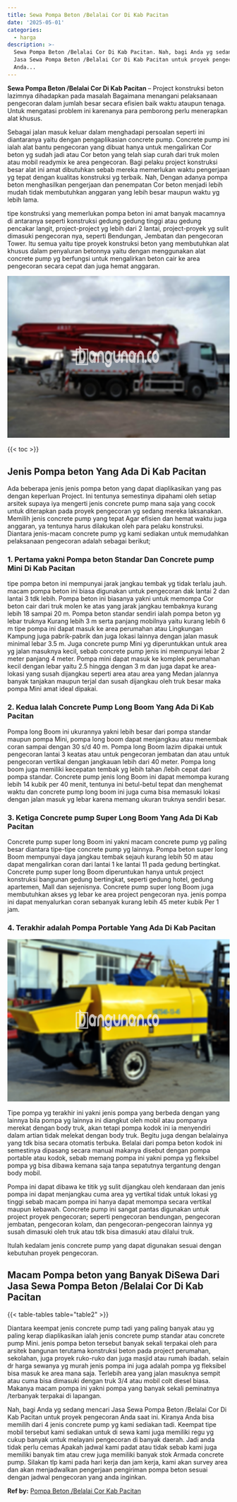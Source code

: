 ```yaml
---
title: Sewa Pompa Beton /Belalai Cor Di Kab Pacitan
date: '2025-05-01'
categories:
  - harga
description: >-
  Sewa Pompa Beton /Belalai Cor Di Kab Pacitan. Nah, bagi Anda yg sedang mencari
  Jasa Sewa Pompa Beton /Belalai Cor Di Kab Pacitan untuk proyek pengecoran
  Anda...
---
```


**Sewa Pompa Beton /Belalai Cor Di Kab Pacitan** – Project konstruksi beton lazimnya dihadapkan pada masalah Bagaimana menangani pelaksanaan pengecoran dalam jumlah besar secara efisien baik waktu ataupun tenaga. Untuk mengatasi problem ini karenanya para pemborong perlu menerapkan alat khusus.

Sebagai jalan masuk keluar dalam menghadapi persoalan seperti ini diantaranya yaitu dengan pengaplikasian concrete pump. Concrete pump ini ialah alat bantu pengecoran yang dibuat hanya untuk mengalirkan Cor beton yg sudah jadi atau Cor beton yang telah siap curah dari truk molen atau mobil readymix ke area pengecoran. Bagi pelaku project konstruksi besar alat ini amat dibutuhkan sebab mereka memerlukan waktu pengerjaan yg tepat dengan kualitas konstruksi yg terbaik. Nah, Dengan adanya pompa beton menghasilkan pengerjaan dan penempatan Cor beton menjadi lebih mudah tidak membutuhkan anggaran yang lebih besar maupun waktu yg lebih lama.

tipe konstruksi yang memerlukan pompa beton ini amat banyak macamnya di antaranya seperti konstruksi gedung gedung tinggi atau gedung pencakar langit, project-project yg lebih dari 2 lantai, project-proyek yg sulit dimasuki pengecoran nya, seperti Bendungan, Jembatan dan pengecoran Tower. Itu semua yaitu tipe proyek konstruksi beton yang membutuhkan alat khusus dalam penyaluran betonnya yaitu dengan menggunakan alat concrete pump yg berfungsi untuk mengalirkan beton cair ke area pengecoran secara cepat dan juga hemat anggaran.

![Sewa Pompa Beton /Belalai Cor Di Kab Pacitan](/images/sewa-concrete-pump-25.png)

{{< toc >}}

## Jenis Pompa beton Yang Ada Di Kab Pacitan

Ada beberapa jenis jenis pompa beton yang dapat diaplikasikan yang pas dengan keperluan Project. Ini tentunya semestinya dipahami oleh setiap arsitek supaya iya mengerti jenis concrete pump mana saja yang cocok untuk diterapkan pada proyek pengecoran yg sedang mereka laksanakan. Memilih jenis concrete pump yang tepat Agar efisien dan hemat waktu juga anggaran, ya tentunya harus dilakukan oleh para pelaku konstruksi. Diantara jenis-macam concrete pump yg kami sediakan untuk memudahkan pelaksanaan pengecoran adalah sebagai berikut;

### 1\. Pertama yakni Pompa beton Standar Dan Concrete pump Mini Di Kab Pacitan

tipe pompa beton ini mempunyai jarak jangkau tembak yg tidak terlalu jauh. macam pompa beton ini biasa digunakan untuk pengecoran dak lantai 2 dan lantai 3 tdk lebih. Pompa beton ini biasanya yakni untuk memompa Cor beton cair dari truk molen ke atas yang jarak jangkau tembaknya kurang lebih 18 sampai 20 m. Pompa beton standar sendiri ialah pompa beton yg lebar truknya Kurang lebih 3 m serta panjang mobilnya yaitu kurang lebih 6 m tipe pompa ini dapat masuk ke area perumahan atau Lingkungan Kampung juga pabrik-pabrik dan juga lokasi lainnya dengan jalan masuk minimal lebar 3.5 m. Juga concrete pump Mini yg diperuntukkan untuk area yg jalan masuknya kecil, sebab concrete pump jenis ini mempunyai lebar 2 meter panjang 4 meter. Pompa mini dapat masuk ke komplek perumahan kecil dengan lebar yaitu 2.5 hingga dengan 3 m dan juga dapat ke area-lokasi yang susah dijangkau seperti area atau area yang Medan jalannya banyak tanjakan maupun terjal dan susah dijangkau oleh truk besar maka pompa Mini amat ideal dipakai.

### 2\. Kedua Ialah Concrete Pump Long Boom Yang Ada Di Kab Pacitan

Pompa long Boom ini ukurannya yakni lebih besar dari pompa standar maupun pompa Mini, pompa long boom dapat menjangkau atau menembak coran sampai dengan 30 s/d 40 m. Pompa long Boom lazim dipakai untuk pengecoran lantai 3 keatas atau untuk pengecoran jembatan dan atau untuk pengecoran vertikal dengan jangkauan lebih dari 40 meter. Pompa long boom juga memiliki kecepatan tembak yg lebih tahan /lebih cepat dari pompa standar. Concrete pump jenis long Boom ini dapat memompa kurang lebih 14 kubik per 40 menit, tentunya ini betul-betul tepat dan menghemat waktu dan concrete pump long boom ini juga cuma bisa memasuki lokasi dengan jalan masuk yg lebar karena memang ukuran truknya sendiri besar.

### 3\. Ketiga Concrete pump Super Long Boom Yang Ada Di Kab Pacitan

Concrete pump super long Boom ini yakni macam concrete pump yg paling besar diantara tipe-tipe concrete pump yg lainnya. Pompa beton super long Boom mempunyai daya jangkau tembak sejauh kurang lebih 50 m atau dapat mengalirkan coran dari lantai 1 ke lantai 11 pada gedung bertingkat. Concrete pump super long Boom diperuntukan hanya untuk project konstruksi bangunan gedung bertingkat, seperti gedung hotel, gedung apartemen, Mall dan sejenisnya. Concrete pump super long Boom juga membutuhkan akses yg lebar ke area project pengecoran nya. jenis pompa ini dapat menyalurkan coran sebanyak kurang lebih 45 meter kubik Per 1 jam.

### 4\. Terakhir adalah Pompa Portable Yang Ada Di Kab Pacitan

![Sewa Pompa Beton /Belalai Cor Di Kab Pacitan](/images/sewa-concrete-pump-20.png)

Tipe pompa yg terakhir ini yakni jenis pompa yang berbeda dengan yang lainnya bila pompa yg lainnya ini diangkut oleh mobil atau pompanya merekat dengan body truk, akan tetapi pompa kodok ini ia menyendiri dalam artian tidak melekat dengan body truk. Begitu juga dengan belalainya yang tdk bisa secara otomatis terbuka. Belalai dari pompa beton kodok ini semestinya dipasang secara manual makanya disebut dengan pompa portable atau kodok, sebab memang pompa ini yakni pompa yg fleksibel pompa yg bisa dibawa kemana saja tanpa sepatutnya tergantung dengan body mobil.

Pompa ini dapat dibawa ke titik yg sulit dijangkau oleh kendaraan dan jenis pompa ini dapat menjangkau cuma area yg vertikal tidak untuk lokasi yg tinggi sebab macam pompa ini hanya dapat memompa secara vertikal maupun kebawah. Concrete pump ini sangat pantas digunakan untuk project proyek pengecoran; seperti pengecoran bendungan, pengecoran jembatan, pengecoran kolam, dan pengecoran-pengecoran lainnya yg susah dimasuki oleh truk atau tdk bisa dimasuki atau dilalui truk.

Itulah kedalam jenis concrete pump yang dapat digunakan sesuai dengan kebutuhan proyek pengecoran.

## Macam Pompa beton yang Banyak DiSewa Dari Jasa Sewa Pompa Beton /Belalai Cor Di Kab Pacitan

{{< table-tables table="table2" >}}

Diantara keempat jenis concrete pump tadi yang paling banyak atau yg paling kerap diaplikasikan ialah jenis concrete pump standar atau concrete pump Mini. jenis pompa beton tersebut banyak sekali terpakai oleh para arsitek bangunan terutama konstruksi beton pada project perumahan, sekolahan, juga proyek ruko-ruko dan juga masjid atau rumah ibadah. selain dr harga sewanya yg murah jenis pompa ini juga adalah pompa yg fleksibel bisa masuk ke area mana saja. Terlebih area yang jalan masuknya sempit atau cuma bisa dimasuki dengan truk 3/4 atau mobil colt diesel biasa. Makanya macam pompa ini yakni pompa yang banyak sekali peminatnya /terbanyak terpakai di lapangan.

Nah, bagi Anda yg sedang mencari Jasa Sewa Pompa Beton /Belalai Cor Di Kab Pacitan untuk proyek pengecoran Anda saat ini. Kiranya Anda bisa memilih dari 4 jenis concrete pump yg kami sediakan tadi. Keempat tipe mobil tersebut kami sediakan untuk di sewa kami juga memiliki regu yg cukup banyak untuk melayani pengecoran di banyak daerah. Jadi anda tidak perlu cemas Apakah jadwal kami padat atau tidak sebab kami juga memiliki banyak tim atau crew juga memiliki banyak stok Armada concrete pump. Silakan tlp kami pada hari kerja dan jam kerja, kami akan survey area dan akan menjadwalkan pengerjaan pengiriman pompa beton sesuai dengan jadwal pengecoran yang anda inginkan.

**Ref by:** [Pompa Beton /Belalai Cor Kab Pacitan](https://id.wikipedia.org/wiki/Pompa)
